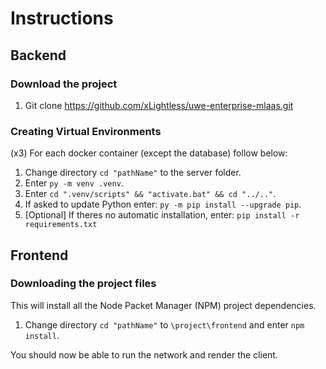 # Instructions
## Backend
### Download the project
1. Git clone https://github.com/xLightless/uwe-enterprise-mlaas.git

### Creating Virtual Environments
(x3) For each docker container (except the database) follow below:
1. Change directory `cd "pathName"` to the server folder.
2. Enter `py -m venv .venv`.
3. Enter `cd ".venv/scripts" && "activate.bat" && cd "../.."`.
4. If asked to update Python enter: `py -m pip install --upgrade pip`.
5. [Optional] If theres no automatic installation, enter: `pip install -r requirements.txt`

## Frontend
### Downloading the project files
This will install all the Node Packet Manager (NPM) project dependencies.
1. Change directory `cd "pathName"` to `\project\frontend` and enter `npm install`.



You should now be able to run the network and render the client.


